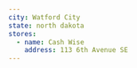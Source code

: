 ```yaml
---
city: Watford City
state: north dakota
stores:
  - name: Cash Wise
    address: 113 6th Avenue SE
---
```

